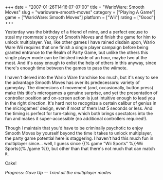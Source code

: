 +++
date = "2007-01-26T14:16:07-07:00"
title = "WarioWare: Smooth Moves"
slug = "warioware-smooth-moves"
category = ["Playing A Game"]
game = ["WarioWare: Smooth Moves"]
platform = ["Wii"]
rating = ["Good"]
+++

Yesterday was the birthday of a friend of mine, and a perfect excuse to steal my roommate's copy of Smooth Moves and finish the game for him to unlock multiplayer.  Yes, like other games I have rained disdain upon, Wario Ware Wii requires that one finish a single player campaign before being granted entrance to the Realm of Party Game, but unlike the others this single player mode can be finished inside of an hour, maybe two at the most.  And it's easy enough to enlist the help of others in this anyway, since there's enough time between the games to pass the wiimote.

I haven't delved into the Wario Ware franchise too much, but it's easy to see the advantage Smooth Moves has over its predecessors: variety of gameplay.  The dimensions of movement (and, occasionally, button press) make this title's microgames a genuine surprise, and yet the presentation of controller position and on-screen action is just intuitive enough to lead you in the right direction.  It's hard not to recognize a certain calibur of genius in the microgames' design, even if most of them last 5 seconds or less.  And the timing is perfect for turn-taking, which both brings spectators into the fun and makes it super-accessible (no additional controllers required!).

Though I maintain that you'd have to be criminally psychotic to enjoy Smooth Moves by yourself beyond the time it takes to unlock multiplayer, the party game potential here is staggering.  I haven't had this much fun in multiplayer since... well, I guess since {{% game "Wii Sports" %}}Wii Sports{{% /game %}}, but other than that there's not much that can match it.

Cake!

<i>Progress: Gave Up -- Tried all the multiplayer modes</i>